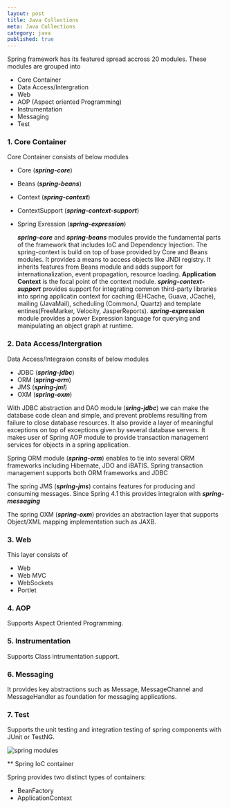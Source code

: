 ```yaml
---
layout: post
title: Java Collections
meta: Java Collections
category: java
published: true
---
```


Spring framework has its featured spread accross 20 modules.  These modules are grouped into 
* Core Container
* Data Access/Intergration
* Web
* AOP (Aspect oriented Programming)
* Instrumentation 
* Messaging
* Test

### **1. Core Container**
Core Container consists of below modules
* Core (___spring-core___)
* Beans (___spring-beans___)
* Context (___spring-context___)
* ContextSupport (___spring-context-support___)
* Spring Exression (___spring-expression___)

	___spring-core___ and ___spring-beans___ modules provide the fundamental parts of the framework that includes IoC and Dependency Injection.
    The spring-context is build on top of base provided by Core and Beans modules.  It provides a means to access objects like JNDI registry.  It inherits features from Beans module and adds support for internationalization, event propagation, resource loading.  **Application Context** is the focal point of the context module.
    ___spring-context-support___ provides support for integrating common third-party libraries into spring applicatin context for caching (EHCache, Guava, JCache), mailing (JavaMail), scheduling (CommonJ, Quartz) and template entines(FreeMarker, Velocity, JasperReports).
    ___spring-expression___ module provides a power Expression language for querying and manipulating an object graph at runtime.
    
### **2. Data Access/Intergration**

Data Access/Integraion consits of below modules
* JDBC (___spring-jdbc___)
* ORM (___spring-orm___)
* JMS (___spring-jml___)
* OXM (___spring-oxm___)

With JDBC abstraction and DAO module (___sring-jdbc___) we can make the database code clean and simple, and prevent problems resulting from failure to close database resources.  It also provide a layer of meaningful exceptions on top of exceptions given by several database servers.  It makes user of Spring AOP module to provide transaction management services for objects in a spring application.

Spring ORM module (___spring-orm___) enables to tie into several ORM frameworks including Hibernate, JDO and iBATIS.  Spring transaction management supports both ORM frameworks and JDBC

The spring JMS (___spring-jms___) contains features for producing and consuming messages.  Since Spring 4.1 this provides integraion with ___spring-messaging___

The spring OXM (___spring-oxm___) provides an abstraction layer that supports Object/XML mapping implementation such as JAXB.

### **3. Web**

This layer consists of 
* Web
* Web MVC
* WebSockets
* Portlet 

### **4. AOP**

Supports Aspect Oriented Programming.

### **5. Instrumentation**

Supports Class intrumentation support.

### **6. Messaging**
	
It provides key abstractions such as Message, MessageChannel and MessageHandler as foundation for messaging applications.
    
### **7. Test**

Supports the unit testing and integration testing of spring components with JUnit or TestNG. 

![spring modules]({{site.baseurl}}resources/images/spring-framework-modules.JPG)

** Spring IoC container

Spring provides two distinct types of containers:
* BeanFactory
* ApplicationContext

